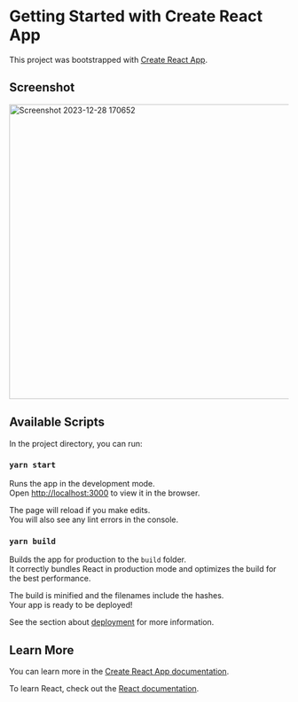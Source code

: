 # Getting Started with Create React App

This project was bootstrapped with [Create React App](https://github.com/facebook/create-react-app).


## Screenshot
<img width="532" alt="Screenshot 2023-12-28 170652" src="https://github.com/ansafakhtar/table-assignment/assets/75216084/9e3e3a15-2882-4b15-b74d-28f47de70681">

## Available Scripts

In the project directory, you can run:

### `yarn start`

Runs the app in the development mode.\
Open [http://localhost:3000](http://localhost:3000) to view it in the browser.

The page will reload if you make edits.\
You will also see any lint errors in the console.


### `yarn build`

Builds the app for production to the `build` folder.\
It correctly bundles React in production mode and optimizes the build for the best performance.

The build is minified and the filenames include the hashes.\
Your app is ready to be deployed!

See the section about [deployment](https://facebook.github.io/create-react-app/docs/deployment) for more information.



## Learn More

You can learn more in the [Create React App documentation](https://facebook.github.io/create-react-app/docs/getting-started).

To learn React, check out the [React documentation](https://reactjs.org/).
